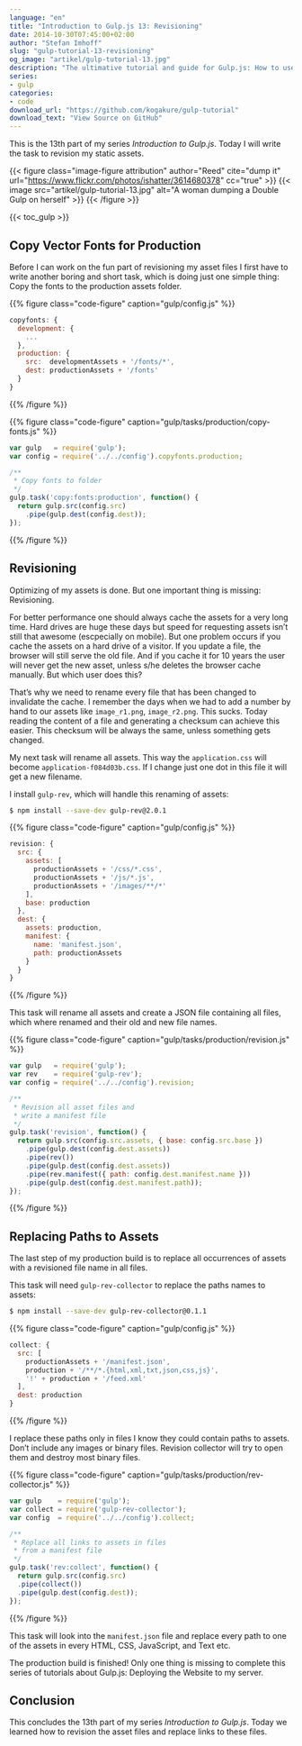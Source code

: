 ```yaml
---
language: "en"
title: "Introduction to Gulp.js 13: Revisioning"
date: 2014-10-30T07:45:00+02:00
author: "Stefan Imhoff"
slug: "gulp-tutorial-13-revisioning"
og_image: "artikel/gulp-tutorial-13.jpg"
description: "The ultimative tutorial and guide for Gulp.js: How to use revisioning to allow long caching of your assets and replace them  with hashed file names, that can be cache busted."
series:
- gulp
categories:
- code
download_url: "https://github.com/kogakure/gulp-tutorial"
download_text: "View Source on GitHub"
---
```


This is the 13th part of my series *Introduction to Gulp.js*. Today I will write the task to revision my static assets.

{{< figure class="image-figure attribution" author="Reed" cite="dump it" url="https://www.flickr.com/photos/ishatter/3614680378" cc="true" >}}
{{< image src="artikel/gulp-tutorial-13.jpg" alt="A woman dumping a Double Gulp on herself" >}}
{{< /figure >}}

{{< toc_gulp >}}

## Copy Vector Fonts for Production

Before I can work on the fun part of revisioning my asset files I first have to write another boring and short task, which is doing just one simple thing: Copy the fonts to the production assets folder.

{{% figure class="code-figure" caption="gulp/config.js" %}}
```javascript
copyfonts: {
  development: {
    ...
  },
  production: {
    src:  developmentAssets + '/fonts/*',
    dest: productionAssets + '/fonts'
  }
}
```
{{% /figure %}}

{{% figure class="code-figure" caption="gulp/tasks/production/copy-fonts.js" %}}
```javascript
var gulp   = require('gulp');
var config = require('../../config').copyfonts.production;

/**
 * Copy fonts to folder
 */
gulp.task('copy:fonts:production', function() {
  return gulp.src(config.src)
    .pipe(gulp.dest(config.dest));
});
```
{{% /figure %}}

## Revisioning

Optimizing of my assets is done. But one important thing is missing: Revisioning.

For better performance one should always cache the assets for a very long time. Hard drives are huge these days but speed for requesting assets isn’t still that awesome (escpecially on mobile). But one problem occurs if you cache the assets on a hard drive of a visitor. If you update a file, the browser will still serve the old file. And if you cache it for 10 years the user will never get the new asset, unless s/he deletes the browser cache manually. But which user does this?

That’s why we need to rename every file that has been changed to invalidate the cache. I remember the days when we had to add a number by hand to our assets like `image_r1.png`, `image_r2.png`. This sucks. Today reading the content of a file and generating a checksum can achieve this easier. This checksum will be always the same, unless something gets changed.

My next task will rename all assets. This way the `application.css` will become `application-f084d03b.css`. If I change just one dot in this file it will get a new filename.

I install `gulp-rev`, which will handle this renaming of assets:

```bash
$ npm install --save-dev gulp-rev@2.0.1
```

{{% figure class="code-figure" caption="gulp/config.js" %}}
```javascript
revision: {
  src: {
    assets: [
      productionAssets + '/css/*.css',
      productionAssets + '/js/*.js',
      productionAssets + '/images/**/*'
    ],
    base: production
  },
  dest: {
    assets: production,
    manifest: {
      name: 'manifest.json',
      path: productionAssets
    }
  }
}
```
{{% /figure %}}

This task will rename all assets and create a JSON file containing all files, which where renamed and their old and new file names.

{{% figure class="code-figure" caption="gulp/tasks/production/revision.js" %}}
```javascript
var gulp   = require('gulp');
var rev    = require('gulp-rev');
var config = require('../../config').revision;

/**
 * Revision all asset files and
 * write a manifest file
 */
gulp.task('revision', function() {
  return gulp.src(config.src.assets, { base: config.src.base })
    .pipe(gulp.dest(config.dest.assets))
    .pipe(rev())
    .pipe(gulp.dest(config.dest.assets))
    .pipe(rev.manifest({ path: config.dest.manifest.name }))
    .pipe(gulp.dest(config.dest.manifest.path));
});
```
{{% /figure %}}

## Replacing Paths to Assets

The last step of my production build is to replace all occurrences of assets with a revisioned file name in all files.

This task will need `gulp-rev-collector` to replace the paths names to assets:

```bash
$ npm install --save-dev gulp-rev-collector@0.1.1
```

{{% figure class="code-figure" caption="gulp/config.js" %}}
```javascript
collect: {
  src: [
    productionAssets + '/manifest.json',
    production + '/**/*.{html,xml,txt,json,css,js}',
    '!' + production + '/feed.xml'
  ],
  dest: production
}
```
{{% /figure %}}

I replace these paths only in files I know they could contain paths to assets. Don’t include any images or binary files. Revision collector will try to open them and destroy most binary files.

{{% figure class="code-figure" caption="gulp/tasks/production/rev-collector.js" %}}
```javascript
var gulp    = require('gulp');
var collect = require('gulp-rev-collector');
var config  = require('../../config').collect;

/**
 * Replace all links to assets in files
 * from a manifest file
 */
gulp.task('rev:collect', function() {
  return gulp.src(config.src)
  .pipe(collect())
  .pipe(gulp.dest(config.dest));
});
```
{{% /figure %}}

This task will look into the `manifest.json` file and replace every path to one of the assets in every HTML, CSS, JavaScript, and Text etc.

The production build is finished! Only one thing is missing to complete this series of tutorials about Gulp.js: Deploying the Website to my server.

## Conclusion

This concludes the 13th part of my series *Introduction to Gulp.js*. Today we learned how to revision the asset files and replace links to these files.
